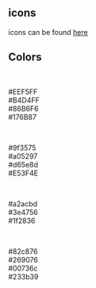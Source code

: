 ## icons

icons can be found [here](https://icones.js.org/)

## Colors

<br/> <div style="background-color: #EEF5FF" class="color"></div> #EEF5FF
<br/> <div style="background-color: #B4D4FF" class="color"></div> #B4D4FF
<br/> <div style="background-color: #86B6F6" class="color"></div> #86B6F6
<br/> <div style="background-color: #176B87" class="color"></div> #176B87

<br/> <div style="background-color: #9f3575" class="color"></div> #9f3575
<br/> <div style="background-color: #a05297" class="color"></div> #a05297
<br/> <div style="background-color: #d65e8d" class="color"></div> #d65e8d
<br/> <div style="background-color: #E53F4E" class="color"></div> #E53F4E

<br/> <div style="background-color: #a2acbd" class="color"></div> #a2acbd
<br/> <div style="background-color: #3e4756" class="color"></div> #3e4756
<br/> <div style="background-color: #1f2836" class="color"></div> #1f2836

<br/> <div style="background-color: #82c876" class="color"></div> #82c876
<br/> <div style="background-color: #269076" class="color"></div> #269076
<br/> <div style="background-color: #00736c" class="color"></div> #00736c
<br/> <div style="background-color: #233b39" class="color"></div> #233b39
